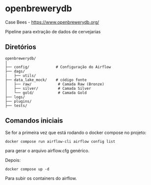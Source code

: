 # openbrewerydb
Case Bees - https://www.openbrewerydb.org/

Pipeline para extração de dados de cervejarias

## Diretórios

```
openbrewerydb/
│
├── config/            # Configuração do Airflow
├── dags/     
|   ├── utils/           
├── data_lake_mock/    # código fonte
│   ├── raw/            # Camada Raw (Bronze) 
│   ├── silver/         # Camada Silver
│   └── gold/           # Camada Gold
├── logs/ 
├── plugins/ 
├── tests/ 
```

## Comandos iniciais
Se for a primeira vez que está rodando o docker compose no projeto:

```
docker compose run airflow-cli airflow config list
```
para gerar o arquivo airflow.cfg genérico.

Depois:
```
docker compose up -d
```
Para subir os containers do airflow.
